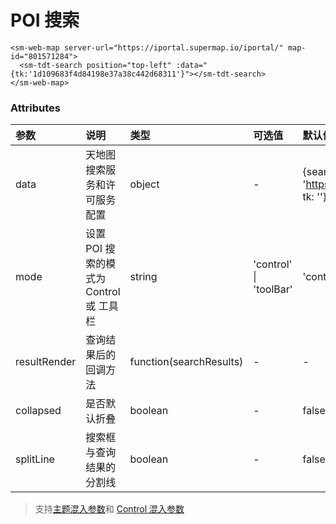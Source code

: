 # POI 搜索

<sm-iframe src="https://iclient.supermap.io/examples/component/components_tianditu_search_vue.html"></sm-iframe>

```vue
<sm-web-map server-url="https://iportal.supermap.io/iportal/" map-id="801571284">
  <sm-tdt-search position="top-left" :data="{tk:'1d109683f4d84198e37a38c442d68311'}"></sm-tdt-search>
</sm-web-map>
```

### Attributes

| 参数         | 说明                                    | 类型                    | 可选值                 | 默认值                                                    |
| :----------- | :-------------------------------------- | :---------------------- | :--------------------- | :-------------------------------------------------------- |
| data         | 天地图搜索服务和许可服务配置            | object                  | -                      | {searchUrl: 'https://api.tianditu.gov.cn/search', tk: ''} |
| mode         | 设置 POI 搜索的模式为 Control 或 工具栏 | string                  | 'control' \| 'toolBar' | 'control'                                                 |
| resultRender | 查询结果后的回调方法                    | function(searchResults) | -                      | -                                                         |
| collapsed    | 是否默认折叠                            | boolean                 | -                      | false                                                     |
| splitLine    | 搜索框与查询结果的分割线                | boolean                 | -                      | false                                                     |

> 支持[主题混入参数](/zh/api/mixin/mixin.md#theme)和 [Control 混入参数](/zh/api/mixin/mixin.md#control)
